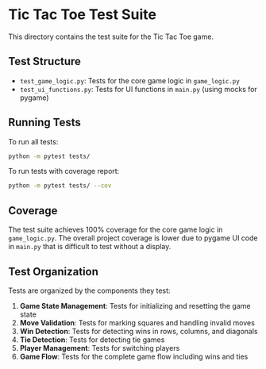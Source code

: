 # Tic Tac Toe Test Suite

This directory contains the test suite for the Tic Tac Toe game.

## Test Structure

- `test_game_logic.py`: Tests for the core game logic in `game_logic.py`
- `test_ui_functions.py`: Tests for UI functions in `main.py` (using mocks for pygame)

## Running Tests

To run all tests:

```bash
python -m pytest tests/
```

To run tests with coverage report:

```bash
python -m pytest tests/ --cov
```

## Coverage

The test suite achieves 100% coverage for the core game logic in `game_logic.py`. The overall project coverage is lower due to pygame UI code in `main.py` that is difficult to test without a display.

## Test Organization

Tests are organized by the components they test:

1. **Game State Management**: Tests for initializing and resetting the game state
2. **Move Validation**: Tests for marking squares and handling invalid moves
3. **Win Detection**: Tests for detecting wins in rows, columns, and diagonals
4. **Tie Detection**: Tests for detecting tie games
5. **Player Management**: Tests for switching players
6. **Game Flow**: Tests for the complete game flow including wins and ties
